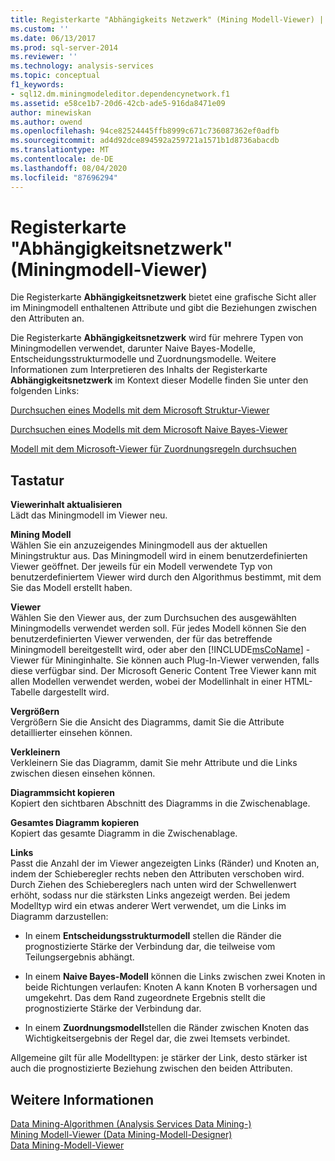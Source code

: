 ```yaml
---
title: Registerkarte "Abhängigkeits Netzwerk" (Mining Modell-Viewer) | Microsoft-Dokumentation
ms.custom: ''
ms.date: 06/13/2017
ms.prod: sql-server-2014
ms.reviewer: ''
ms.technology: analysis-services
ms.topic: conceptual
f1_keywords:
- sql12.dm.miningmodeleditor.dependencynetwork.f1
ms.assetid: e58ce1b7-20d6-42cb-ade5-916da8471e09
author: minewiskan
ms.author: owend
ms.openlocfilehash: 94ce82524445ffb8999c671c736087362ef0adfb
ms.sourcegitcommit: ad4d92dce894592a259721a1571b1d8736abacdb
ms.translationtype: MT
ms.contentlocale: de-DE
ms.lasthandoff: 08/04/2020
ms.locfileid: "87696294"
---
```

# <a name="dependency-network-tab-mining-model-viewer"></a>Registerkarte "Abhängigkeitsnetzwerk" (Miningmodell-Viewer)
  Die Registerkarte **Abhängigkeitsnetzwerk** bietet eine grafische Sicht aller im Miningmodell enthaltenen Attribute und gibt die Beziehungen zwischen den Attributen an.  
  
 Die Registerkarte **Abhängigkeitsnetzwerk**  wird für mehrere Typen von Miningmodellen verwendet, darunter Naive Bayes-Modelle, Entscheidungsstrukturmodelle und Zuordnungsmodelle. Weitere Informationen zum Interpretieren des Inhalts der Registerkarte **Abhängigkeitsnetzwerk**  im Kontext dieser Modelle finden Sie unter den folgenden Links:  
  
 [Durchsuchen eines Modells mit dem Microsoft Struktur-Viewer](data-mining/browse-a-model-using-the-microsoft-tree-viewer.md)  
  
 [Durchsuchen eines Modells mit dem Microsoft Naive Bayes-Viewer](data-mining/browse-a-model-using-the-microsoft-naive-bayes-viewer.md)  
  
 [Modell mit dem Microsoft-Viewer für Zuordnungsregeln durchsuchen](data-mining/browse-a-model-using-the-microsoft-association-rules-viewer.md)  
  
## <a name="options"></a>Tastatur  
 **Viewerinhalt aktualisieren**  
 Lädt das Miningmodell im Viewer neu.  
  
 **Mining Modell**  
 Wählen Sie ein anzuzeigendes Miningmodell aus der aktuellen Miningstruktur aus. Das Miningmodell wird in einem benutzerdefinierten Viewer geöffnet. Der jeweils für ein Modell verwendete Typ von benutzerdefiniertem Viewer wird durch den Algorithmus bestimmt, mit dem Sie das Modell erstellt haben.  
  
 **Viewer**  
 Wählen Sie den Viewer aus, der zum Durchsuchen des ausgewählten Miningmodells verwendet werden soll. Für jedes Modell können Sie den benutzerdefinierten Viewer verwenden, der für das betreffende Miningmodell bereitgestellt wird, oder aber den [!INCLUDE[msCoName](../includes/msconame-md.md)] -Viewer für Mininginhalte. Sie können auch Plug-In-Viewer verwenden, falls diese verfügbar sind. Der Microsoft Generic Content Tree Viewer kann mit allen Modellen verwendet werden, wobei der Modellinhalt in einer HTML-Tabelle dargestellt wird.  
  
 **Vergrößern**  
 Vergrößern Sie die Ansicht des Diagramms, damit Sie die Attribute detaillierter einsehen können.  
  
 **Verkleinern**  
 Verkleinern Sie das Diagramm, damit Sie mehr Attribute und die Links zwischen diesen einsehen können.  
  
 **Diagrammsicht kopieren**  
 Kopiert den sichtbaren Abschnitt des Diagramms in die Zwischenablage.  
  
 **Gesamtes Diagramm kopieren**  
 Kopiert das gesamte Diagramm in die Zwischenablage.  
  
 **Links**  
 Passt die Anzahl der im Viewer angezeigten Links (Ränder) und Knoten an, indem der Schieberegler rechts neben den Attributen verschoben wird. Durch Ziehen des Schiebereglers nach unten wird der Schwellenwert erhöht, sodass nur die stärksten Links angezeigt werden. Bei jedem Modelltyp wird ein etwas anderer Wert verwendet, um die Links im Diagramm darzustellen:  
  
-   In einem **Entscheidungsstrukturmodell** stellen die Ränder die prognostizierte Stärke der Verbindung dar, die teilweise vom Teilungsergebnis abhängt.  
  
-   In einem **Naive Bayes-Modell** können die Links zwischen zwei Knoten in beide Richtungen verlaufen: Knoten A kann Knoten B vorhersagen und umgekehrt. Das dem Rand zugeordnete Ergebnis stellt die prognostizierte Stärke der Verbindung dar.  
  
-   In einem **Zuordnungsmodell**stellen die Ränder zwischen Knoten das Wichtigkeitsergebnis der Regel dar, die zwei Itemsets verbindet.  
  
 Allgemeine gilt für alle Modelltypen: je stärker der Link, desto stärker ist auch die prognostizierte Beziehung zwischen den beiden Attributen.  
  
## <a name="see-also"></a>Weitere Informationen  
 [Data Mining-Algorithmen &#40;Analysis Services Data Mining-&#41;](data-mining/data-mining-algorithms-analysis-services-data-mining.md)   
 [Mining Modell-Viewer &#40;Data Mining-Modell-Designer&#41;](mining-model-viewers-data-mining-model-designer.md)   
 [Data Mining-Modell-Viewer](data-mining/data-mining-model-viewers.md)  
  
  
